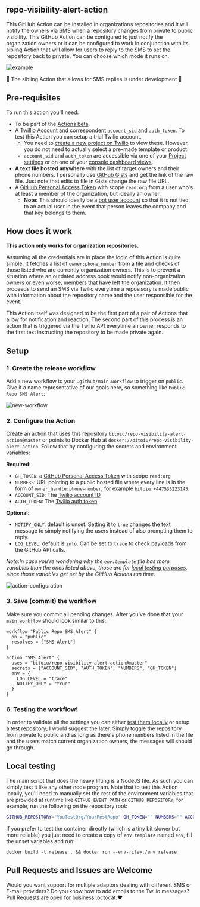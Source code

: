 ## repo-visibility-alert-action

This GitHub Action can be installed in organizations repositories and it will notify the owners via SMS when a repository changes from private to public visibility. This GitHub Action can be configured to just notify the organization owners or it can be configured to work in conjunction with its sibling Action that will allow for users to reply to the SMS to set the repository back to private. You can choose which mode it runs on.    

![example](https://user-images.githubusercontent.com/33058359/53344570-e40ca180-390a-11e9-81fd-41f80826a2ae.png)

🚧 The sibling Action that allows for SMS replies is under development 🚧 

## Pre-requisites

To run this action you'll need:
 - To be part of the [Actions beta](https://github.com/features/actions). 
 - A [Twillio Account and correspondent `account_sid` and `auth_token`](https://www.twilio.com/docs/usage/your-request-to-twilio#credentials). To test this Action you can setup a trial Twilio account.
   - You need to [create a new project on Twilio](https://www.twilio.com/console/projects/create) to view these. However, you do not need to actually select a pre-made template or product.
   - `account_sid` and `auth_token` are accessible via one of your [Project settings](https://www.twilio.com/console/project/settings) or on one of your [console dashboard views](https://www.twilio.com/console).
 - **A text file hosted anywhere** with the list of target owners and their phone numbers. I personally use [GitHub Gists](https://gist.github.com) and get the link of the raw file. Just note that edits to file in Gists change the raw file URL.
 - A [GitHub Personal Access Token](https://help.github.com/en/articles/creating-a-personal-access-token-for-the-command-line) with scope `read:org` from a user who's at least a member of the organization, but ideally an owner.
   - **Note:** This should ideally be a [bot user account](https://developer.github.com/v3/guides/managing-deploy-keys/#machine-users) so that it is not tied to an actual user in the event that person leaves the company and that key belongs to them.
 
## How does it work

**This action only works for organization repositories.**

Assuming all the credentials are in place the logic of this Action is quite simple. It fetches a list of `owner:phone_number` from a file and checks of those listed who are currently organization owners. This is to prevent a situation where an outdated address book would notify non-organization owners or even worse, members that have left the organization. It then proceeds to send an SMS via Twilio everytime a reposisory is made public with information about the repository name and the user responsible for the event. 

This Action itself was designed to be the first part of a pair of Actions that allow for notification and reaction. The second part of this process is an action that is triggered via the Twilio API everytime an owner responds to the first text instructing the repository to be made private again. 

## Setup

### 1. Create the release workflow

Add a new workflow to your `.github/main.workflow` to trigger on `public`. Give it a name representative of our goals here, so something like `Public Repo SMS Alert`:

![new-workflow](https://user-images.githubusercontent.com/33058359/53343917-5c726300-3909-11e9-9a0b-a35ef810b908.png)

### 2. Configure the Action

Create an action that uses this repository `bitoiu/repo-visibility-alert-action@master` or points to Docker Hub at `docker://bitoiu/repo-visibility-alert-action`. Follow that by configuring the secrets and environment variables:

**Required**:
 - `GH_TOKEN`: a [GitHub Personal Access Token](https://help.github.com/en/articles/creating-a-personal-access-token-for-the-command-line) with scope `read:org`
 - `NUMBERS`: URL pointing to a public hosted file where every line is in the form of `owner_handle:phone-number`, for example `bitoiu:+447535223145`.
 - `ACCOUNT_SID`: The [Twilio account ID](https://www.twilio.com/docs/usage/your-request-to-twilio#credentials)
 - `AUTH_TOKEN`: The [Twilio auth token](https://www.twilio.com/docs/usage/your-request-to-twilio#credentials)

**Optional**:
 - `NOTIFY_ONLY`: default is unset. Setting it to `true` changes the text message to simply notifying the users instead of also prompting them to reply.
 - `LOG_LEVEL`: default is `info`. Can be set to `trace` to check payloads from the GitHub API calls. 

_Note:In case you're wondering why the `env.template` file has more variables than the ones listed above, those are for [local testing purposes](#local-testing), since those variables get set by the GitHub Actions run time._

![action-configuration](https://user-images.githubusercontent.com/33058359/53345740-7f067b00-390d-11e9-8c14-96047ccfca67.png)


### 3. Save (commit) the workflow

Make sure you commit all pending changes. After you've done that your `main.workflow` should look similar to this:

```
workflow "Public Repo SMS Alert" {
  on = "public"
  resolves = ["SMS Alert"]
}

action "SMS Alert" {
  uses = "bitoiu/repo-visibility-alert-action@master"
  secrets = ["ACCOUNT_SID", "AUTH_TOKEN", "NUMBERS", "GH_TOKEN"]
  env = {
    LOG_LEVEL = "trace"
    NOTIFY_ONLY = "true"
  }
}
```

### 6. Testing the workflow!

In order to validate all the settings you can either [test them locally](#local-testing) or setup a test repository; I would suggest the later. Simply toggle the repository from private to public and as long as there's phone numbers listed in the file and the users match current organization owners, the messages will should go through.  

## Local testing

The main script that does the heavy lifting is a NodeJS file. As such you can simply test it like any other node program. Note that to test this Action locally, you'll need to manually set the rest of the environment variables that are provided at runtime like `GITHUB_EVENT_PATH` or `GITHUB_REPOSITORY`, for example, run the following on the repository root: 

```bash
GITHUB_REPOSITORY="YouTestOrg/YourRestRepo" GH_TOKEN="" NUMBERS="" ACCOUNT_SID="" AUTH_TOKEN="" LOG_LEVEL="trace" GITHUB_EVENT_PATH="src/sample-payload.json" NOTIFY_ONLY="true" node src/notify.js
```

If you prefer to test the container directly (which is a tiny bit slower but more reliable) you just need to create a copy of `env.template` named `env`, fill the unset variables and run:

```
docker build -t release . && docker run --env-file=./env release
```

## Pull Requests and Issues are Welcome

Would you want support for multiple adaptors dealing with different SMS or E-mail providers? Do you know how to add emojis to the Twilio messages? Pull Requests are open for business :octocat::heart:
